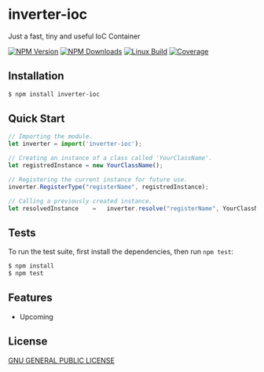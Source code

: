 # inverter-ioc
Just a fast, tiny and useful IoC Container

  [![NPM Version][npm-image]][npm-url]
  [![NPM Downloads][downloads-image]][downloads-url]
  [![Linux Build][travis-image]][travis-url]
  [![Coverage][coverage-image]][coverage-url]

## Installation

```bash
$ npm install inverter-ioc
```

## Quick Start

```js
// Importing the module.
let inverter = import('inverter-ioc');

// Creating an instance of a class called 'YourClassName'.
let registredInstance = new YourClassName();

// Registering the current instance for future use.
inverter.RegisterType("registerName", registredInstance);

// Calling a previously created instance.
let resolvedInstance    =   inverter.resolve("registerName", YourClassName);
```

## Tests

  To run the test suite, first install the dependencies, then run `npm test`:

```bash
$ npm install
$ npm test
```

## Features

  * Upcoming

## License

  [GNU GENERAL PUBLIC LICENSE](LICENSE)

[npm-image]: https://img.shields.io/npm/v/inverter-ioc.svg
[npm-url]: https://npmjs.org/package/inverter-ioc
[downloads-image]: https://img.shields.io/npm/dm/inverter-ioc.svg
[downloads-url]: https://npmjs.org/package/inverter-ioc
[coverage-url]: https://coveralls.io/github/felipeuntill/inverter-ioc?branch=master
[travis-image]: https://travis-ci.org/felipeuntill/inverter-ioc.svg
[coverage-image]: https://coveralls.io/repos/github/felipeuntill/inverter-ioc/badge.svg?branch=master
[travis-url]: https://travis-ci.org/felipeuntill/inverter-ioc
